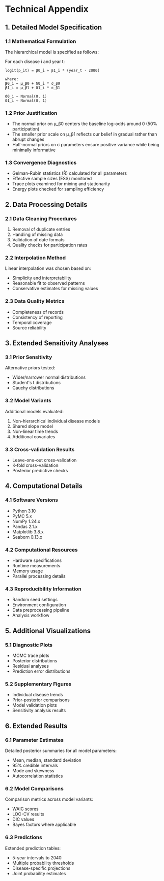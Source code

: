 # Technical Appendix

## 1. Detailed Model Specification

### 1.1 Mathematical Formulation
The hierarchical model is specified as follows:

For each disease i and year t:
```
logit(p_it) = β0_i + β1_i * (year_t - 2000)

where:
β0_i = μ_β0 + δ0_i * σ_β0
β1_i = μ_β1 + δ1_i * σ_β1

δ0_i ~ Normal(0, 1)
δ1_i ~ Normal(0, 1)
```

### 1.2 Prior Justification
- The normal prior on μ_β0 centers the baseline log-odds around 0 (50% participation)
- The smaller prior scale on μ_β1 reflects our belief in gradual rather than abrupt changes
- Half-normal priors on σ parameters ensure positive variance while being minimally informative

### 1.3 Convergence Diagnostics
- Gelman-Rubin statistics (R̂) calculated for all parameters
- Effective sample sizes (ESS) monitored
- Trace plots examined for mixing and stationarity
- Energy plots checked for sampling efficiency

## 2. Data Processing Details

### 2.1 Data Cleaning Procedures
1. Removal of duplicate entries
2. Handling of missing data
3. Validation of date formats
4. Quality checks for participation rates

### 2.2 Interpolation Method
Linear interpolation was chosen based on:
- Simplicity and interpretability
- Reasonable fit to observed patterns
- Conservative estimates for missing values

### 2.3 Data Quality Metrics
- Completeness of records
- Consistency of reporting
- Temporal coverage
- Source reliability

## 3. Extended Sensitivity Analyses

### 3.1 Prior Sensitivity
Alternative priors tested:
- Wider/narrower normal distributions
- Student's t distributions
- Cauchy distributions

### 3.2 Model Variants
Additional models evaluated:
1. Non-hierarchical individual disease models
2. Shared slope model
3. Non-linear time trends
4. Additional covariates

### 3.3 Cross-validation Results
- Leave-one-out cross-validation
- K-fold cross-validation
- Posterior predictive checks

## 4. Computational Details

### 4.1 Software Versions
- Python 3.10
- PyMC 5.x
- NumPy 1.24.x
- Pandas 2.1.x
- Matplotlib 3.8.x
- Seaborn 0.13.x

### 4.2 Computational Resources
- Hardware specifications
- Runtime measurements
- Memory usage
- Parallel processing details

### 4.3 Reproducibility Information
- Random seed settings
- Environment configuration
- Data preprocessing pipeline
- Analysis workflow

## 5. Additional Visualizations

### 5.1 Diagnostic Plots
- MCMC trace plots
- Posterior distributions
- Residual analyses
- Prediction error distributions

### 5.2 Supplementary Figures
- Individual disease trends
- Prior-posterior comparisons
- Model validation plots
- Sensitivity analysis results

## 6. Extended Results

### 6.1 Parameter Estimates
Detailed posterior summaries for all model parameters:
- Mean, median, standard deviation
- 95% credible intervals
- Mode and skewness
- Autocorrelation statistics

### 6.2 Model Comparisons
Comparison metrics across model variants:
- WAIC scores
- LOO-CV results
- DIC values
- Bayes factors where applicable

### 6.3 Predictions
Extended prediction tables:
- 5-year intervals to 2040
- Multiple probability thresholds
- Disease-specific projections
- Joint probability estimates

